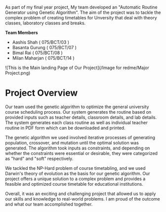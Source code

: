 As part of my final year project, My team developed an "Automatic Routine Generator using Genetic Algorithm". The aim of the project was to tackle the complex problem of creating timetables for Unversity that deal with theory classes, laboratory classes and breaks.

**Team Members**
- Aashis Shah ( 075/BCT/03 )
- Basanta Gurung ( 075/BCT/07 )
- Bimal Rai ( 075/BCT/08 )
- Milan Maharjan ( 075/BCT/14 )

![This is the Main landing Page of Our Project](/Image for redme/Major Project.png)
# Project Overview




Our team used the genetic algorithm to optimize the general university course scheduling process. Our system generates the routine based on provided inputs such as teacher details, classroom details, and lab details. The system generates each class routine as well as individual teacher routine in PDF form which can be downloaded and printed.

The genetic algorithm we used involved iterative processes of generating population, crossover, and mutation until the optimal solution was generated. The algorithm took inputs as constraints, and depending on whether the constraints were essential or desirable, they were categorized as "hard" and "soft" respectively.

We tackled the NP-Hard problem of course timetabling, and we used Darwin's theory of evolution as the basis for our genetic algorithm. Our project offers a unique solution to a complex problem and provides a feasible and optimized course timetable for educational institutions.

Overall, it was an exciting and challenging project that allowed us to apply our skills and knowledge to real-world problems. I am proud of the outcome and what our team accomplished together.
